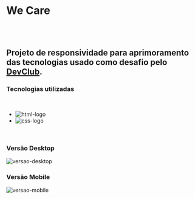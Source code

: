 <h1>We Care</h1>
<br>
<br>
<h2>Projeto de responsividade para aprimoramento das tecnologias usado como desafio pelo <a href="http://rodolfomori.com.br/devclub">DevClub</a>.</h2>

<h3>Tecnologias utilizadas</h3>
<br>
  <ul>
  <li><img src="https://img.shields.io/badge/HTML5-E34F26?style=for-the-badge&logo=html5&logoColor=white" alt="html-logo"/></li>
  <li><img src="https://img.shields.io/badge/CSS3-1572B6?style=for-the-badge&logo=css3&logoColor=white" alt="css-logo"/></li>
  </ul>
<br>
<h3>Versão Desktop</h3>
<img src="https://github.com/paulllomatheus/Projeto-We-Care/blob/master/img/we-care-desktop.png?raw=true" alt="versao-desktop"/>
<br>
<h3>Versão Mobile</h3>
<img src="https://github.com/paulllomatheus/Projeto-We-Care/blob/master/img/we-care-mobile.png?raw=true" alt="versao-mobile"/>
